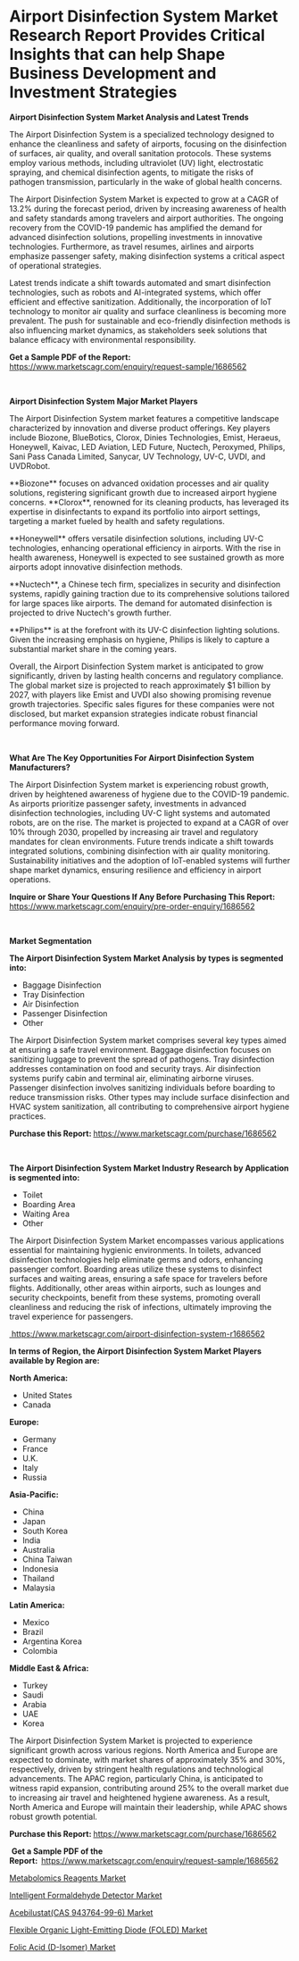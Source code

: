 <p><h1>Airport Disinfection System Market Research Report Provides Critical Insights that can help Shape Business Development and Investment Strategies</h1></p><p><strong>Airport Disinfection System Market Analysis and Latest Trends</strong></p>
<p><p>The Airport Disinfection System is a specialized technology designed to enhance the cleanliness and safety of airports, focusing on the disinfection of surfaces, air quality, and overall sanitation protocols. These systems employ various methods, including ultraviolet (UV) light, electrostatic spraying, and chemical disinfection agents, to mitigate the risks of pathogen transmission, particularly in the wake of global health concerns.</p><p>The Airport Disinfection System Market is expected to grow at a CAGR of 13.2% during the forecast period, driven by increasing awareness of health and safety standards among travelers and airport authorities. The ongoing recovery from the COVID-19 pandemic has amplified the demand for advanced disinfection solutions, propelling investments in innovative technologies. Furthermore, as travel resumes, airlines and airports emphasize passenger safety, making disinfection systems a critical aspect of operational strategies.</p><p>Latest trends indicate a shift towards automated and smart disinfection technologies, such as robots and AI-integrated systems, which offer efficient and effective sanitization. Additionally, the incorporation of IoT technology to monitor air quality and surface cleanliness is becoming more prevalent. The push for sustainable and eco-friendly disinfection methods is also influencing market dynamics, as stakeholders seek solutions that balance efficacy with environmental responsibility.</p></p>
<p><strong>Get a Sample PDF of the Report:&nbsp;</strong> <a href="https://www.marketscagr.com/enquiry/request-sample/1686562?utm_campaign=1128&utm_medium=2&utm_source=Github&utm_content=ia&utm_term=16102024&utm_id=airport-disinfection-system">https://www.marketscagr.com/enquiry/request-sample/1686562</a></p>
<p>&nbsp;</p>
<p><strong>Airport Disinfection System Major Market Players</strong></p>
<p><p>The Airport Disinfection System market features a competitive landscape characterized by innovation and diverse product offerings. Key players include Biozone, BlueBotics, Clorox, Dinies Technologies, Emist, Heraeus, Honeywell, Kaivac, LED Aviation, LED Future, Nuctech, Peroxymed, Philips, Sani Pass Canada Limited, Sanycar, UV Technology, UV-C, UVDI, and UVDRobot.</p><p>**Biozone** focuses on advanced oxidation processes and air quality solutions, registering significant growth due to increased airport hygiene concerns. **Clorox**, renowned for its cleaning products, has leveraged its expertise in disinfectants to expand its portfolio into airport settings, targeting a market fueled by health and safety regulations.</p><p>**Honeywell** offers versatile disinfection solutions, including UV-C technologies, enhancing operational efficiency in airports. With the rise in health awareness, Honeywell is expected to see sustained growth as more airports adopt innovative disinfection methods.</p><p>**Nuctech**, a Chinese tech firm, specializes in security and disinfection systems, rapidly gaining traction due to its comprehensive solutions tailored for large spaces like airports. The demand for automated disinfection is projected to drive Nuctech's growth further.</p><p>**Philips** is at the forefront with its UV-C disinfection lighting solutions. Given the increasing emphasis on hygiene, Philips is likely to capture a substantial market share in the coming years.</p><p>Overall, the Airport Disinfection System market is anticipated to grow significantly, driven by lasting health concerns and regulatory compliance. The global market size is projected to reach approximately $1 billion by 2027, with players like Emist and UVDI also showing promising revenue growth trajectories. Specific sales figures for these companies were not disclosed, but market expansion strategies indicate robust financial performance moving forward.</p></p>
<p>&nbsp;</p>
<p><strong>What Are The Key Opportunities For Airport Disinfection System Manufacturers?</strong></p>
<p><p>The Airport Disinfection System market is experiencing robust growth, driven by heightened awareness of hygiene due to the COVID-19 pandemic. As airports prioritize passenger safety, investments in advanced disinfection technologies, including UV-C light systems and automated robots, are on the rise. The market is projected to expand at a CAGR of over 10% through 2030, propelled by increasing air travel and regulatory mandates for clean environments. Future trends indicate a shift towards integrated solutions, combining disinfection with air quality monitoring. Sustainability initiatives and the adoption of IoT-enabled systems will further shape market dynamics, ensuring resilience and efficiency in airport operations.</p></p>
<p><strong>Inquire or Share Your Questions If Any Before Purchasing This Report:</strong> <a href="https://www.marketscagr.com/enquiry/pre-order-enquiry/1686562?utm_campaign=1128&utm_medium=2&utm_source=Github&utm_content=ia&utm_term=16102024&utm_id=airport-disinfection-system">https://www.marketscagr.com/enquiry/pre-order-enquiry/1686562</a></p>
<p>&nbsp;</p>
<p><strong>Market Segmentation</strong></p>
<p><strong>The Airport Disinfection System Market Analysis by types is segmented into:</strong></p>
<p><ul><li>Baggage Disinfection</li><li>Tray Disinfection</li><li>Air Disinfection</li><li>Passenger Disinfection</li><li>Other</li></ul></p>
<p><p>The Airport Disinfection System market comprises several key types aimed at ensuring a safe travel environment. Baggage disinfection focuses on sanitizing luggage to prevent the spread of pathogens. Tray disinfection addresses contamination on food and security trays. Air disinfection systems purify cabin and terminal air, eliminating airborne viruses. Passenger disinfection involves sanitizing individuals before boarding to reduce transmission risks. Other types may include surface disinfection and HVAC system sanitization, all contributing to comprehensive airport hygiene practices.</p></p>
<p><strong>Purchase this Report:&nbsp;</strong><a href="https://www.marketscagr.com/purchase/1686562?utm_campaign=1128&utm_medium=2&utm_source=Github&utm_content=ia&utm_term=16102024&utm_id=airport-disinfection-system">https://www.marketscagr.com/purchase/1686562</a></p>
<p>&nbsp;</p>
<p><strong>The Airport Disinfection System Market Industry Research by Application is segmented into:</strong></p>
<p><ul><li>Toilet</li><li>Boarding Area</li><li>Waiting Area</li><li>Other</li></ul></p>
<p><p>The Airport Disinfection System Market encompasses various applications essential for maintaining hygienic environments. In toilets, advanced disinfection technologies help eliminate germs and odors, enhancing passenger comfort. Boarding areas utilize these systems to disinfect surfaces and waiting areas, ensuring a safe space for travelers before flights. Additionally, other areas within airports, such as lounges and security checkpoints, benefit from these systems, promoting overall cleanliness and reducing the risk of infections, ultimately improving the travel experience for passengers.</p></p>
<p><a href="https://www.marketscagr.com/airport-disinfection-system-r1686562?utm_campaign=1128&utm_medium=2&utm_source=Github&utm_content=ia&utm_term=16102024&utm_id=airport-disinfection-system">&nbsp;https://www.marketscagr.com/airport-disinfection-system-r1686562</a></p>
<p><strong>In terms of Region, the Airport Disinfection System Market Players available by Region are:</strong></p>
<p>
    <p> <strong> North America: </strong>
        <ul>
            <li>United States</li>
            <li>Canada</li>
        </ul>
        </p> 
    <p> <strong> Europe: </strong>
        <ul>
            <li>Germany</li>
            <li>France</li>
            <li>U.K.</li>
            <li>Italy</li>
            <li>Russia</li>
        </ul>
        </p> 
    <p> <strong> Asia-Pacific: </strong>
        <ul>
            <li>China</li>
            <li>Japan</li>
            <li>South Korea</li>
            <li>India</li>
            <li>Australia</li>
            <li>China Taiwan</li>
            <li>Indonesia</li>
            <li>Thailand</li>
            <li>Malaysia</li>
        </ul>
        </p> 
    <p> <strong> Latin America: </strong>
        <ul>
            <li>Mexico</li>
            <li>Brazil</li>
            <li>Argentina Korea</li>
            <li>Colombia</li>
        </ul>
        </p> 
    <p> <strong> Middle East & Africa: </strong>
        <ul>
            <li>Turkey</li>
            <li>Saudi</li>
            <li>Arabia</li>
            <li>UAE</li>
            <li>Korea</li>
        </ul>
    </p>
    </p>
<p><p>The Airport Disinfection System Market is projected to experience significant growth across various regions. North America and Europe are expected to dominate, with market shares of approximately 35% and 30%, respectively, driven by stringent health regulations and technological advancements. The APAC region, particularly China, is anticipated to witness rapid expansion, contributing around 25% to the overall market due to increasing air travel and heightened hygiene awareness. As a result, North America and Europe will maintain their leadership, while APAC shows robust growth potential.</p></p>
<p><strong>Purchase this Report: </strong><a href="https://www.marketscagr.com/purchase/1686562?utm_campaign=1128&utm_medium=2&utm_source=Github&utm_content=ia&utm_term=16102024&utm_id=airport-disinfection-system">https://www.marketscagr.com/purchase/1686562</a></p>
<p>&nbsp;<strong>Get a Sample PDF of the Report:&nbsp;&nbsp;</strong><a href="https://www.marketscagr.com/enquiry/request-sample/1686562?utm_campaign=1128&utm_medium=2&utm_source=Github&utm_content=ia&utm_term=16102024&utm_id=airport-disinfection-system">https://www.marketscagr.com/enquiry/request-sample/1686562</a></p>
<p><strong></strong></p>
<p><p><a href="https://github.com/caetlinivcar/Market-Research-Report-List-1/blob/main/metabolomics-reagents-market.md?utm_campaign=1128&utm_medium=2&utm_source=Github&utm_content=ia&utm_term=16102024&utm_id=airport-disinfection-system">Metabolomics Reagents Market</a></p><p><a href="https://www.linkedin.com/pulse/intelligent-formaldehyde-detector-market2024-2031-industry-insights-ompec?trk=public_post_embed_feed-article-content&utm_campaign=1128&utm_medium=2&utm_source=Github&utm_content=ia&utm_term=16102024&utm_id=airport-disinfection-system">Intelligent Formaldehyde Detector Market</a></p><p><a href="https://github.com/judesaxav/Market-Research-Report-List-1/blob/main/acebilustatcas-943764-99-6-market.md?utm_campaign=1128&utm_medium=2&utm_source=Github&utm_content=ia&utm_term=16102024&utm_id=airport-disinfection-system">Acebilustat(CAS 943764-99-6) Market</a></p><p><a href="https://www.linkedin.com/pulse/evolution-flexible-organic-light-emitting-diode-foled-market-key-x3tfc?trk=public_post_embed_feed-article-content&utm_campaign=1128&utm_medium=2&utm_source=Github&utm_content=ia&utm_term=16102024&utm_id=airport-disinfection-system">Flexible Organic Light-Emitting Diode (FOLED) Market</a></p><p><a href="https://www.linkedin.com/pulse/folic-acid-d-isomer-market-drivers-challenges-forecast-2024-2031-tu54c?trk=public_post_embed_feed-article-content&utm_campaign=1128&utm_medium=2&utm_source=Github&utm_content=ia&utm_term=16102024&utm_id=airport-disinfection-system">Folic Acid (D-Isomer) Market</a></p></p>